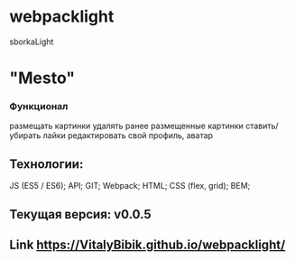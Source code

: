 # webpacklight
sborkaLight
# "Mesto"
### Функционал
размещать картинки
удалять ранее размещенные картинки
ставить/убирать лайки
редактировать свой профиль, аватар


## Технологии:
JS (ES5 / ES6);
API;
GIT;
Webpack;
HTML;
CSS (flex, grid);
BEM;

## Текущая версия: v0.0.5 
## Link https://VitalyBibik.github.io/webpacklight/
